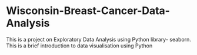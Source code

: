 # Wisconsin-Breast-Cancer-Data-Analysis
This is a project on Exploratory Data Analysis using Python library- seaborn. 
This is a brief introduction to data visualisation using Python 
